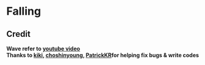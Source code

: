 # Falling

## Credit
**Wave refer to [youtube video](https://www.youtube.com/watch?v=LLfhY4eVwDY&ab)**
<br>
**Thanks to [kiki](https://github.com/kikikekekuk), [choshinyoung](https://github.com/choshinyoung),
[PatrickKR](https://github.com/patrick-choe)for helping fix bugs & write codes**
